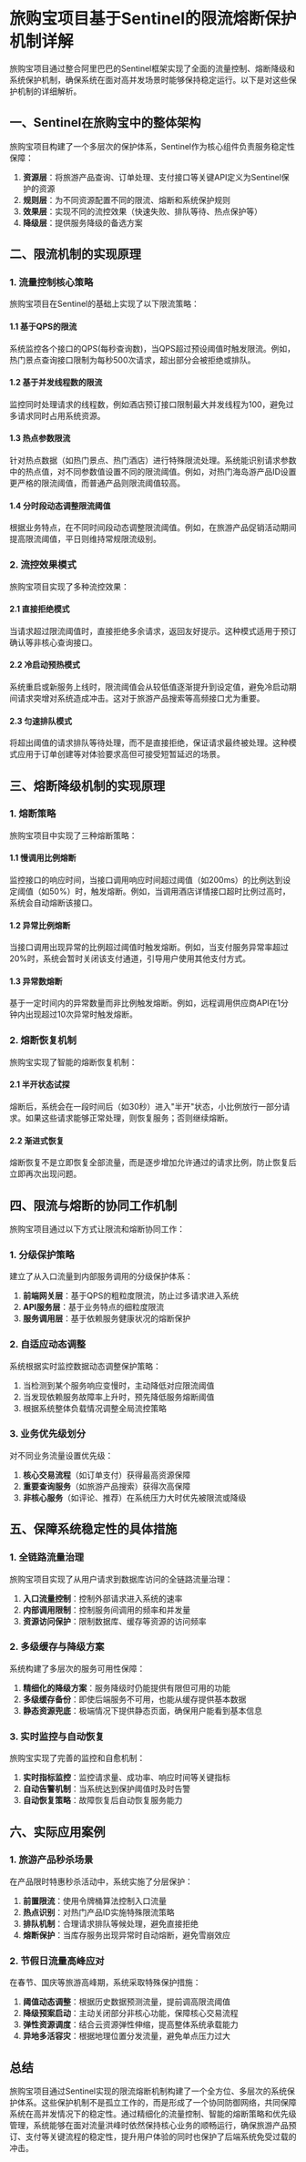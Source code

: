 
# 旅购宝项目基于Sentinel的限流熔断保护机制详解

旅购宝项目通过整合阿里巴巴的Sentinel框架实现了全面的流量控制、熔断降级和系统保护机制，确保系统在面对高并发场景时能够保持稳定运行。以下是对这些保护机制的详细解析。

## 一、Sentinel在旅购宝中的整体架构

旅购宝项目构建了一个多层次的保护体系，Sentinel作为核心组件负责服务稳定性保障：

1. **资源层**：将旅游产品查询、订单处理、支付接口等关键API定义为Sentinel保护的资源
2. **规则层**：为不同资源配置不同的限流、熔断和系统保护规则
3. **效果层**：实现不同的流控效果（快速失败、排队等待、热点保护等）
4. **降级层**：提供服务降级的备选方案

## 二、限流机制的实现原理

### 1. 流量控制核心策略

旅购宝项目在Sentinel的基础上实现了以下限流策略：

#### 1.1 基于QPS的限流

系统监控各个接口的QPS(每秒查询数)，当QPS超过预设阈值时触发限流。例如，热门景点查询接口限制为每秒500次请求，超出部分会被拒绝或排队。

#### 1.2 基于并发线程数的限流

监控同时处理请求的线程数，例如酒店预订接口限制最大并发线程为100，避免过多请求同时占用系统资源。

#### 1.3 热点参数限流

针对热点数据（如热门景点、热门酒店）进行特殊限流处理。系统能识别请求参数中的热点值，对不同参数值设置不同的限流阈值。例如，对热门海岛游产品ID设置更严格的限流阈值，而普通产品则限流阈值较高。

#### 1.4 分时段动态调整限流阈值

根据业务特点，在不同时间段动态调整限流阈值。例如，在旅游产品促销活动期间提高限流阈值，平日则维持常规限流级别。

### 2. 流控效果模式

旅购宝项目实现了多种流控效果：

#### 2.1 直接拒绝模式

当请求超过限流阈值时，直接拒绝多余请求，返回友好提示。这种模式适用于预订确认等非核心查询接口。

#### 2.2 冷启动预热模式

系统重启或新服务上线时，限流阈值会从较低值逐渐提升到设定值，避免冷启动期间请求突增对系统造成冲击。这对于旅游产品搜索等高频接口尤为重要。

#### 2.3 匀速排队模式

将超出阈值的请求排队等待处理，而不是直接拒绝，保证请求最终被处理。这种模式应用于订单创建等对体验要求高但可接受短暂延迟的场景。

## 三、熔断降级机制的实现原理

### 1. 熔断策略

旅购宝项目中实现了三种熔断策略：

#### 1.1 慢调用比例熔断

监控接口的响应时间，当接口调用响应时间超过阈值（如200ms）的比例达到设定阈值（如50%）时，触发熔断。例如，当调用酒店详情接口超时比例过高时，系统会自动熔断该接口。

#### 1.2 异常比例熔断

当接口调用出现异常的比例超过阈值时触发熔断。例如，当支付服务异常率超过20%时，系统会暂时关闭该支付通道，引导用户使用其他支付方式。

#### 1.3 异常数熔断

基于一定时间内的异常数量而非比例触发熔断。例如，远程调用供应商API在1分钟内出现超过10次异常时触发熔断。

### 2. 熔断恢复机制

旅购宝实现了智能的熔断恢复机制：

#### 2.1 半开状态试探

熔断后，系统会在一段时间后（如30秒）进入"半开"状态，小比例放行一部分请求。如果这些请求能够正常处理，则恢复服务；否则继续熔断。

#### 2.2 渐进式恢复

熔断恢复不是立即恢复全部流量，而是逐步增加允许通过的请求比例，防止恢复后立即再次出现问题。

## 四、限流与熔断的协同工作机制

旅购宝项目通过以下方式让限流和熔断协同工作：

### 1. 分级保护策略

建立了从入口流量到内部服务调用的分级保护体系：

1. **前端网关层**：基于QPS的粗粒度限流，防止过多请求进入系统
2. **API服务层**：基于业务特点的细粒度限流
3. **服务调用层**：基于依赖服务健康状况的熔断保护

### 2. 自适应动态调整

系统根据实时监控数据动态调整保护策略：

1. 当检测到某个服务响应变慢时，主动降低对应限流阈值
2. 当发现依赖服务故障率上升时，预先降低服务熔断阈值
3. 根据系统整体负载情况调整全局流控策略

### 3. 业务优先级划分

对不同业务流量设置优先级：

1. **核心交易流程**（如订单支付）获得最高资源保障
2. **重要查询服务**（如旅游产品搜索）获得次高保障
3. **非核心服务**（如评论、推荐）在系统压力大时优先被限流或降级

## 五、保障系统稳定性的具体措施

### 1. 全链路流量治理

旅购宝项目实现了从用户请求到数据库访问的全链路流量治理：

1. **入口流量控制**：控制外部请求进入系统的速率
2. **内部调用限制**：控制服务间调用的频率和并发量
3. **资源访问保护**：限制数据库、缓存等资源的访问频率

### 2. 多级缓存与降级方案

系统构建了多层次的服务可用性保障：

1. **精细化的降级方案**：服务降级时仍能提供有限但可用的功能
2. **多级缓存备份**：即使后端服务不可用，也能从缓存提供基本数据
3. **静态资源兜底**：极端情况下提供静态页面，确保用户能看到基本信息

### 3. 实时监控与自动恢复

旅购宝实现了完善的监控和自愈机制：

1. **实时指标监控**：监控请求量、成功率、响应时间等关键指标
2. **自动告警机制**：当系统达到保护阈值时及时告警
3. **自动恢复策略**：故障恢复后自动恢复服务能力

## 六、实际应用案例

### 1. 旅游产品秒杀场景

在产品限时特惠秒杀活动中，系统实施了分层保护：

1. **前置限流**：使用令牌桶算法控制入口流量
2. **热点识别**：对热门产品ID实施特殊限流策略
3. **排队机制**：合理请求排队等候处理，避免直接拒绝
4. **熔断保护**：当库存服务出现异常时自动熔断，避免雪崩效应

### 2. 节假日流量高峰应对

在春节、国庆等旅游高峰期，系统采取特殊保护措施：

1. **阈值动态调整**：根据历史数据预测流量，提前调高限流阈值
2. **降级预案启动**：主动关闭部分非核心功能，保障核心交易流程
3. **弹性资源调度**：结合云资源弹性伸缩，提高整体系统承载能力
4. **异地多活容灾**：根据地理位置分发流量，避免单点压力过大

## 总结

旅购宝项目通过Sentinel实现的限流熔断机制构建了一个全方位、多层次的系统保护体系。这些保护机制不是孤立工作的，而是形成了一个协同防御网络，共同保障系统在高并发情况下的稳定性。通过精细化的流量控制、智能的熔断策略和优先级管理，系统能够在面对流量洪峰时依然保持核心业务的顺畅运行，确保旅游产品预订、支付等关键流程的稳定性，提升用户体验的同时也保护了后端系统免受过载的冲击。